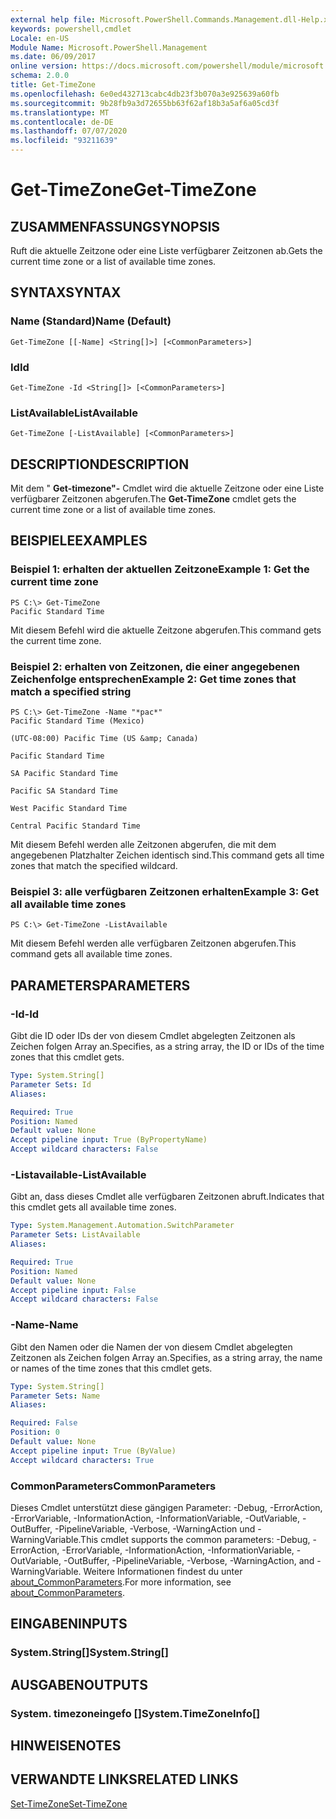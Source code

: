 ```yaml
---
external help file: Microsoft.PowerShell.Commands.Management.dll-Help.xml
keywords: powershell,cmdlet
Locale: en-US
Module Name: Microsoft.PowerShell.Management
ms.date: 06/09/2017
online version: https://docs.microsoft.com/powershell/module/microsoft.powershell.management/get-timezone?view=powershell-7.1&WT.mc_id=ps-gethelp
schema: 2.0.0
title: Get-TimeZone
ms.openlocfilehash: 6e0ed432713cabc4db23f3b070a3e925639a60fb
ms.sourcegitcommit: 9b28fb9a3d72655bb63f62af18b3a5af6a05cd3f
ms.translationtype: MT
ms.contentlocale: de-DE
ms.lasthandoff: 07/07/2020
ms.locfileid: "93211639"
---
```

# <span data-ttu-id="f34b5-103">Get-TimeZone</span><span class="sxs-lookup"><span data-stu-id="f34b5-103">Get-TimeZone</span></span>

## <span data-ttu-id="f34b5-104">ZUSAMMENFASSUNG</span><span class="sxs-lookup"><span data-stu-id="f34b5-104">SYNOPSIS</span></span>
<span data-ttu-id="f34b5-105">Ruft die aktuelle Zeitzone oder eine Liste verfügbarer Zeitzonen ab.</span><span class="sxs-lookup"><span data-stu-id="f34b5-105">Gets the current time zone or a list of available time zones.</span></span>

## <span data-ttu-id="f34b5-106">SYNTAX</span><span class="sxs-lookup"><span data-stu-id="f34b5-106">SYNTAX</span></span>

### <span data-ttu-id="f34b5-107">Name (Standard)</span><span class="sxs-lookup"><span data-stu-id="f34b5-107">Name (Default)</span></span>

```
Get-TimeZone [[-Name] <String[]>] [<CommonParameters>]
```

### <span data-ttu-id="f34b5-108">Id</span><span class="sxs-lookup"><span data-stu-id="f34b5-108">Id</span></span>

```
Get-TimeZone -Id <String[]> [<CommonParameters>]
```

### <span data-ttu-id="f34b5-109">ListAvailable</span><span class="sxs-lookup"><span data-stu-id="f34b5-109">ListAvailable</span></span>

```
Get-TimeZone [-ListAvailable] [<CommonParameters>]
```

## <span data-ttu-id="f34b5-110">DESCRIPTION</span><span class="sxs-lookup"><span data-stu-id="f34b5-110">DESCRIPTION</span></span>

<span data-ttu-id="f34b5-111">Mit dem " **Get-timezone"-** Cmdlet wird die aktuelle Zeitzone oder eine Liste verfügbarer Zeitzonen abgerufen.</span><span class="sxs-lookup"><span data-stu-id="f34b5-111">The **Get-TimeZone** cmdlet gets the current time zone or a list of available time zones.</span></span>

## <span data-ttu-id="f34b5-112">BEISPIELE</span><span class="sxs-lookup"><span data-stu-id="f34b5-112">EXAMPLES</span></span>

### <span data-ttu-id="f34b5-113">Beispiel 1: erhalten der aktuellen Zeitzone</span><span class="sxs-lookup"><span data-stu-id="f34b5-113">Example 1: Get the current time zone</span></span>

```
PS C:\> Get-TimeZone
Pacific Standard Time
```

<span data-ttu-id="f34b5-114">Mit diesem Befehl wird die aktuelle Zeitzone abgerufen.</span><span class="sxs-lookup"><span data-stu-id="f34b5-114">This command gets the current time zone.</span></span>

### <span data-ttu-id="f34b5-115">Beispiel 2: erhalten von Zeitzonen, die einer angegebenen Zeichenfolge entsprechen</span><span class="sxs-lookup"><span data-stu-id="f34b5-115">Example 2: Get time zones that match a specified string</span></span>

```
PS C:\> Get-TimeZone -Name "*pac*"
Pacific Standard Time (Mexico)

(UTC-08:00) Pacific Time (US &amp; Canada)

Pacific Standard Time

SA Pacific Standard Time

Pacific SA Standard Time

West Pacific Standard Time

Central Pacific Standard Time
```

<span data-ttu-id="f34b5-116">Mit diesem Befehl werden alle Zeitzonen abgerufen, die mit dem angegebenen Platzhalter Zeichen identisch sind.</span><span class="sxs-lookup"><span data-stu-id="f34b5-116">This command gets all time zones that match the specified wildcard.</span></span>

### <span data-ttu-id="f34b5-117">Beispiel 3: alle verfügbaren Zeitzonen erhalten</span><span class="sxs-lookup"><span data-stu-id="f34b5-117">Example 3: Get all available time zones</span></span>

```
PS C:\> Get-TimeZone -ListAvailable
```

<span data-ttu-id="f34b5-118">Mit diesem Befehl werden alle verfügbaren Zeitzonen abgerufen.</span><span class="sxs-lookup"><span data-stu-id="f34b5-118">This command gets all available time zones.</span></span>

## <span data-ttu-id="f34b5-119">PARAMETERS</span><span class="sxs-lookup"><span data-stu-id="f34b5-119">PARAMETERS</span></span>

### <span data-ttu-id="f34b5-120">-Id</span><span class="sxs-lookup"><span data-stu-id="f34b5-120">-Id</span></span>

<span data-ttu-id="f34b5-121">Gibt die ID oder IDs der von diesem Cmdlet abgelegten Zeitzonen als Zeichen folgen Array an.</span><span class="sxs-lookup"><span data-stu-id="f34b5-121">Specifies, as a string array, the ID or IDs of the time zones that this cmdlet gets.</span></span>

```yaml
Type: System.String[]
Parameter Sets: Id
Aliases:

Required: True
Position: Named
Default value: None
Accept pipeline input: True (ByPropertyName)
Accept wildcard characters: False
```

### <span data-ttu-id="f34b5-122">-Listavailable</span><span class="sxs-lookup"><span data-stu-id="f34b5-122">-ListAvailable</span></span>

<span data-ttu-id="f34b5-123">Gibt an, dass dieses Cmdlet alle verfügbaren Zeitzonen abruft.</span><span class="sxs-lookup"><span data-stu-id="f34b5-123">Indicates that this cmdlet gets all available time zones.</span></span>

```yaml
Type: System.Management.Automation.SwitchParameter
Parameter Sets: ListAvailable
Aliases:

Required: True
Position: Named
Default value: None
Accept pipeline input: False
Accept wildcard characters: False
```

### <span data-ttu-id="f34b5-124">-Name</span><span class="sxs-lookup"><span data-stu-id="f34b5-124">-Name</span></span>

<span data-ttu-id="f34b5-125">Gibt den Namen oder die Namen der von diesem Cmdlet abgelegten Zeitzonen als Zeichen folgen Array an.</span><span class="sxs-lookup"><span data-stu-id="f34b5-125">Specifies, as a string array, the name or names of the time zones that this cmdlet gets.</span></span>

```yaml
Type: System.String[]
Parameter Sets: Name
Aliases:

Required: False
Position: 0
Default value: None
Accept pipeline input: True (ByValue)
Accept wildcard characters: True
```

### <span data-ttu-id="f34b5-126">CommonParameters</span><span class="sxs-lookup"><span data-stu-id="f34b5-126">CommonParameters</span></span>

<span data-ttu-id="f34b5-127">Dieses Cmdlet unterstützt diese gängigen Parameter: -Debug, -ErrorAction, -ErrorVariable, -InformationAction, -InformationVariable, -OutVariable, -OutBuffer, -PipelineVariable, -Verbose, -WarningAction und -WarningVariable.</span><span class="sxs-lookup"><span data-stu-id="f34b5-127">This cmdlet supports the common parameters: -Debug, -ErrorAction, -ErrorVariable, -InformationAction, -InformationVariable, -OutVariable, -OutBuffer, -PipelineVariable, -Verbose, -WarningAction, and -WarningVariable.</span></span> <span data-ttu-id="f34b5-128">Weitere Informationen findest du unter [about_CommonParameters](https://go.microsoft.com/fwlink/?LinkID=113216).</span><span class="sxs-lookup"><span data-stu-id="f34b5-128">For more information, see [about_CommonParameters](https://go.microsoft.com/fwlink/?LinkID=113216).</span></span>

## <span data-ttu-id="f34b5-129">EINGABEN</span><span class="sxs-lookup"><span data-stu-id="f34b5-129">INPUTS</span></span>

### <span data-ttu-id="f34b5-130">System.String[]</span><span class="sxs-lookup"><span data-stu-id="f34b5-130">System.String[]</span></span>

## <span data-ttu-id="f34b5-131">AUSGABEN</span><span class="sxs-lookup"><span data-stu-id="f34b5-131">OUTPUTS</span></span>

### <span data-ttu-id="f34b5-132">System. timezoneingefo []</span><span class="sxs-lookup"><span data-stu-id="f34b5-132">System.TimeZoneInfo[]</span></span>

## <span data-ttu-id="f34b5-133">HINWEISE</span><span class="sxs-lookup"><span data-stu-id="f34b5-133">NOTES</span></span>

## <span data-ttu-id="f34b5-134">VERWANDTE LINKS</span><span class="sxs-lookup"><span data-stu-id="f34b5-134">RELATED LINKS</span></span>

[<span data-ttu-id="f34b5-135">Set-TimeZone</span><span class="sxs-lookup"><span data-stu-id="f34b5-135">Set-TimeZone</span></span>](Set-TimeZone.md)

